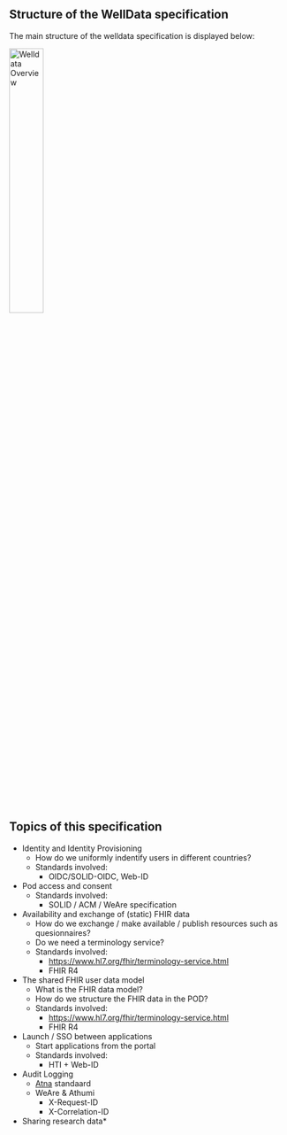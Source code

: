 ## Structure of the WellData specification
The main structure of the welldata specification is displayed below:

<img src="welldata-overview.png" alt="Welldata Overview" style="width: 35%; float: none;">

## Topics of this specification
* Identity and Identity Provisioning
  * How do we uniformly indentify users in different countries?
  * Standards involved:
    * OIDC/SOLID-OIDC, Web-ID
* Pod access and consent
  * Standards involved:
    * SOLID / ACM / WeAre specification
* Availability and exchange of (static) FHIR data
  * How do we exchange / make available / publish resources such as quesionnaires?
  * Do we need a terminology service?
  * Standards involved:
    * https://www.hl7.org/fhir/terminology-service.html
    * FHIR R4
* The shared FHIR user data model
  * What is the FHIR data model?
  * How do we structure the FHIR data in the POD?
  * Standards involved:
    * https://www.hl7.org/fhir/terminology-service.html
    * FHIR R4
* Launch / SSO between applications
  * Start applications from the portal
  * Standards involved:
    * HTI + Web-ID
* Audit Logging
  * [Atna](https://wiki.ihe.net/index.php/Audit_Trail_and_Node_Authentication) standaard
  * WeAre & Athumi
    * X-Request-ID
    * X-Correlation-ID
* Sharing research data*

